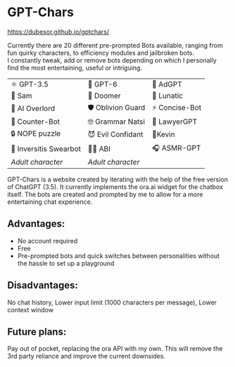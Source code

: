 # GPT-Chars
https://dubesor.github.io/gptchars/

Currently there are 20 different pre-prompted Bots available, ranging from fun quirky characters, to efficiency modules and jailbroken bots.<br>
I constantly tweak, add or remove bots depending on which I personally find the most entertaining, useful or intriguing.


|              |              |              |
|--------------|--------------|--------------|
| ⚛️ GPT-3.5    | 🔏 GPT-6      | 💸 AdGPT      |
| 🤙 Sam       | 🚶 Doomer    | 👀 Lunatic   |
| 🤖 AI Overlord| 🛡️ Oblivion Guard | ⚡ Concise-Bot |
| 🥊 Counter-Bot| 🤓 Grammar Natsi | 🤵 LawyerGPT |
| 🔒 NOPE puzzle| 😈 Evil Confidant | 💩Kevin      |
| 🤬 Inversitis Swearbot | 🦹‍♀️ ABI  | 🎧 ASMR-GPT |
| *Adult character*      | *Adult character* |              |

GPT-Chars is a website created by iterating with the help of the free version of ChatGPT (3.5).
It currently implements the ora.ai widget for the chatbox itself. The bots are created and prompted by me to allow for a more entertaining chat experience.

## Advantages:
- No account required
- Free
- Pre-prompted bots and quick switches between personalities without the hassle to set up a playground

## Disadvantages:
No chat history, Lower input limit (1000 characters per message), Lower context window

## Future plans:
Pay out of pocket, replacing the ora API with my own. This will remove the 3rd party reliance and improve the current downsides.
